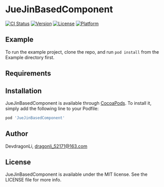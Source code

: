 # JueJinBasedComponent

[![CI Status](http://img.shields.io/travis/DevdragonLi/JueJinBasedComponent.svg?style=flat)](https://travis-ci.org/DevdragonLi/JueJinBasedComponent)
[![Version](https://img.shields.io/cocoapods/v/JueJinBasedComponent.svg?style=flat)](http://cocoapods.org/pods/JueJinBasedComponent)
[![License](https://img.shields.io/cocoapods/l/JueJinBasedComponent.svg?style=flat)](http://cocoapods.org/pods/JueJinBasedComponent)
[![Platform](https://img.shields.io/cocoapods/p/JueJinBasedComponent.svg?style=flat)](http://cocoapods.org/pods/JueJinBasedComponent)

## Example

To run the example project, clone the repo, and run `pod install` from the Example directory first.

## Requirements

## Installation

JueJinBasedComponent is available through [CocoaPods](http://cocoapods.org). To install
it, simply add the following line to your Podfile:

```ruby
pod 'JueJinBasedComponent'
```

## Author

DevdragonLi, dragonli_52171@163.com

## License

JueJinBasedComponent is available under the MIT license. See the LICENSE file for more info.
